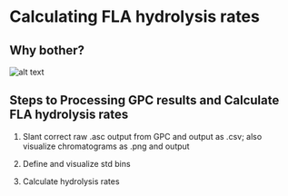 # Calculating FLA hydrolysis rates

## Why bother? 
![alt text](https://github.com/ahoarfrost/ArnostiLab-RScript-Demo/blob/master/geeks.png "Geeks are more efficient than you")

## Steps to Processing GPC results and Calculate FLA hydrolysis rates

1. Slant correct raw .asc output from GPC and output as .csv; also visualize chromatograms as .png and output

2. Define and visualize std bins

3. Calculate hydrolysis rates